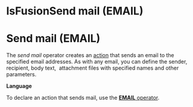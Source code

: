 # lsFusionSend mail (EMAIL)

# Send mail (EMAIL)

The *send mail* operator creates an [action](lsFusionActions.md) that sends an email to the specified email addresses. As with any email, you can define the sender, recipient, body text,  attachment files with specified names and other parameters.

**Language**

To declare an action that sends mail, use the [**EMAIL** operator](lsFusionEMAIL_operator.md).
